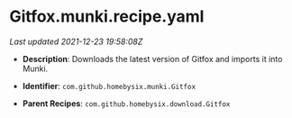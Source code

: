 # Gitfox.munki.recipe.yaml

_Last updated 2021-12-23 19:58:08Z_

- **Description**: Downloads the latest version of Gitfox and imports it into Munki.

- **Identifier**: `com.github.homebysix.munki.Gitfox`

- **Parent Recipes**: `com.github.homebysix.download.Gitfox`